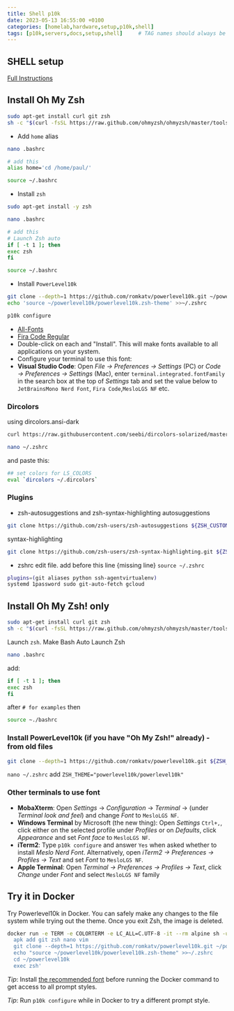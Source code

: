 ```yaml
---
title: Shell p10k
date: 2023-05-13 16:55:00 +0100
categories: [homelab,hardware,setup,p10k,shell]
tags: [p10k,servers,docs,setup,shell]     # TAG names should always be lowercase
---
```


## SHELL setup

[Full Instructions](https://www.howtogeek.com/258518/how-to-use-zsh-or-another-shell-in-windows-10/)

## Install Oh My Zsh

```bash
sudo apt-get install curl git zsh
sh -c "$(curl -fsSL https://raw.github.com/ohmyzsh/ohmyzsh/master/tools/install.sh)"
```

- Add `home` alias

```bash
nano .bashrc
```

```bash
# add this
alias home='cd /home/paul/'
```

```bash
source ~/.bashrc
```

- Install `zsh`

```bash
sudo apt-get install -y zsh
```

```bash
nano .bashrc
```

```bash
# add this
# Launch Zsh auto
if [ -t 1 ]; then
exec zsh
fi
```

```bash
source ~/.bashrc
```

- Install `PowerLevel10k`

```bash
git clone --depth=1 https://github.com/romkatv/powerlevel10k.git ~/powerlevel10k
echo 'source ~/powerlevel10k/powerlevel10k.zsh-theme' >>~/.zshrc
```

```bash
p10k configure
```

- [All-Fonts](https://drive.google.com/drive/folders/1BvqMoQ27_xVrYgI02fjv-Zb5MjJnO0Gq?usp=share_link)
- [Fira Code Regular](https://drive.google.com/file/d/19Q7Ksh52P59rcBvktDMxC-SzqhuS3I6r/view?usp=share_link)
- Double-click on each and "Install". This will make fonts available to all applications on your system.
- Configure your terminal to use this font:
- **Visual Studio Code**: Open *File → Preferences → Settings* (PC) or *Code → Preferences → Settings* (Mac), enter `terminal.integrated.fontFamily` in the search box at the top of *Settings* tab and set the value below to `JetBrainsMono Nerd Font`, `Fira Code`,`MesloLGS NF` etc.

### Dircolors

using dircolors.ansi-dark

```bash
curl https://raw.githubusercontent.com/seebi/dircolors-solarized/master/dircolors.ansi-dark --output ~/.dircolors
```

```bash
nano ~/.zshrc
```

and paste this:

```bash
## set colors for LS_COLORS
eval `dircolors ~/.dircolors`
```

### Plugins

- zsh-autosuggestions and zsh-syntax-highlighting
autosuggestions

```bash
git clone https://github.com/zsh-users/zsh-autosuggestions ${ZSH_CUSTOM:-~/.oh-my-zsh/custom}/plugins/zsh-autosuggestions
```

syntax-highlighting

```bash
git clone https://github.com/zsh-users/zsh-syntax-highlighting.git ${ZSH_CUSTOM:-~/.oh-my-zsh/custom}/plugins/zsh-syntax-highlighting
```

- zshrc edit file.
add before this line {missing line} `source ~/.zshrc`

```bash
plugins=(git aliases python ssh-agentvirtualenv)
systemd 1password sudo git-auto-fetch gcloud 
```

## Install Oh My Zsh! only

```bash
sudo apt-get install curl git zsh
sh -c "$(curl -fsSL https://raw.github.com/ohmyzsh/ohmyzsh/master/tools/install.sh)"
```

Launch `zsh`. Make Bash Auto Launch Zsh

```bash
nano .bashrc
```

add:

```bash
if [ -t 1 ]; then
exec zsh
fi
```

after `# for examples` then

```bash
source ~./bashrc
```

### Install PowerLevel10k (if you have "Oh My Zsh!" already) - from old files

```bash
git clone --depth=1 https://github.com/romkatv/powerlevel10k.git ${ZSH_CUSTOM:-$HOME/.oh-my-zsh/custom}/themes/powerlevel10k
```

`nano ~/.zshrc` add `ZSH_THEME="powerlevel10k/powerlevel10k"`

### Other terminals to use font

- **MobaXterm**: Open *Settings* → *Configuration* → *Terminal* → (under *Terminal look and feel*)
and change *Font* to `MesloLGS NF`.
- **Windows Terminal** by Microsoft (the new thing): Open *Settings* `Ctrl+,`, click
either on the selected profile under *Profiles* or on *Defaults*, click *Appearance* and set *Font face* to `MesloLGS NF`.
- **iTerm2**: Type `p10k configure` and answer `Yes` when asked whether to install *Meslo Nerd Font*. Alternatively, open *iTerm2 → Preferences → Profiles → Text* and set *Font* to `MesloLGS NF`.
- **Apple Terminal**: Open *Terminal → Preferences → Profiles → Text*, click *Change* under *Font* and select `MesloLGS NF` family

## Try it in Docker

Try Powerlevel10k in Docker. You can safely make any changes to the file system while trying out
the theme. Once you exit Zsh, the image is deleted.

```bash
docker run -e TERM -e COLORTERM -e LC_ALL=C.UTF-8 -it --rm alpine sh -uec '
  apk add git zsh nano vim
  git clone --depth=1 https://github.com/romkatv/powerlevel10k.git ~/powerlevel10k
  echo "source ~/powerlevel10k/powerlevel10k.zsh-theme" >>~/.zshrc
  cd ~/powerlevel10k
  exec zsh'
```

*Tip*: Install [the recommended font](#meslo-nerd-font-patched-for-powerlevel10k) before running the Docker command to get access to all prompt styles.

*Tip*: Run `p10k configure` while in Docker to try a different prompt style.
